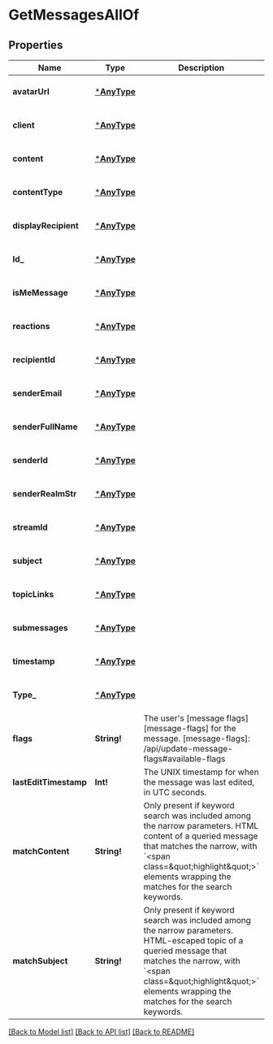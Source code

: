 # GetMessagesAllOf

## Properties
Name | Type | Description | Notes
------------ | ------------- | ------------- | -------------
**avatarUrl** | [***AnyType**](.md) |  | [optional] [default to null]
**client** | [***AnyType**](.md) |  | [optional] [default to null]
**content** | [***AnyType**](.md) |  | [optional] [default to null]
**contentType** | [***AnyType**](.md) |  | [optional] [default to null]
**displayRecipient** | [***AnyType**](.md) |  | [optional] [default to null]
**Id_** | [***AnyType**](.md) |  | [optional] [default to null]
**isMeMessage** | [***AnyType**](.md) |  | [optional] [default to null]
**reactions** | [***AnyType**](.md) |  | [optional] [default to null]
**recipientId** | [***AnyType**](.md) |  | [optional] [default to null]
**senderEmail** | [***AnyType**](.md) |  | [optional] [default to null]
**senderFullName** | [***AnyType**](.md) |  | [optional] [default to null]
**senderId** | [***AnyType**](.md) |  | [optional] [default to null]
**senderRealmStr** | [***AnyType**](.md) |  | [optional] [default to null]
**streamId** | [***AnyType**](.md) |  | [optional] [default to null]
**subject** | [***AnyType**](.md) |  | [optional] [default to null]
**topicLinks** | [***AnyType**](.md) |  | [optional] [default to null]
**submessages** | [***AnyType**](.md) |  | [optional] [default to null]
**timestamp** | [***AnyType**](.md) |  | [optional] [default to null]
**Type_** | [***AnyType**](.md) |  | [optional] [default to null]
**flags** | **String!** | The user&#39;s [message flags][message-flags] for the message.  [message-flags]: /api/update-message-flags#available-flags  | [optional] [default to null]
**lastEditTimestamp** | **Int!** | The UNIX timestamp for when the message was last edited, in UTC seconds.  | [optional] [default to null]
**matchContent** | **String!** | Only present if keyword search was included among the narrow parameters. HTML content of a queried message that matches the narrow, with &#x60;&lt;span class&#x3D;\&quot;highlight\&quot;&gt;&#x60; elements wrapping the matches for the search keywords.  | [optional] [default to null]
**matchSubject** | **String!** | Only present if keyword search was included among the narrow parameters. HTML-escaped topic of a queried message that matches the narrow, with &#x60;&lt;span class&#x3D;\&quot;highlight\&quot;&gt;&#x60; elements wrapping the matches for the search keywords.  | [optional] [default to null]

[[Back to Model list]](../README.md#documentation-for-models) [[Back to API list]](../README.md#documentation-for-api-endpoints) [[Back to README]](../README.md)


